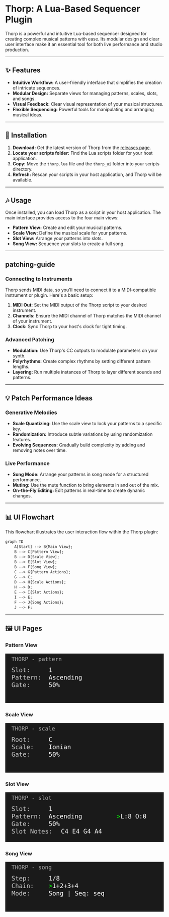 # **Thorp: A Lua-Based Sequencer Plugin**

Thorp is a powerful and intuitive Lua-based sequencer designed for creating complex musical patterns with ease. Its modular design and clear user interface make it an essential tool for both live performance and studio production.

---

## ✨ Features

*   **Intuitive Workflow:** A user-friendly interface that simplifies the creation of intricate sequences.
*   **Modular Design:** Separate views for managing patterns, scales, slots, and songs.
*   **Visual Feedback:** Clear visual representation of your musical structures.
*   **Flexible Sequencing:** Powerful tools for manipulating and arranging musical ideas.

---

## 🚀 Installation

1.  **Download:** Get the latest version of Thorp from the [releases page](https://github.com/your-username/thorp/releases).
2.  **Locate your scripts folder:** Find the Lua scripts folder for your host application.
3.  **Copy:** Move the `thorp.lua` file and the `thorp_ui` folder into your scripts directory.
4.  **Refresh:** Rescan your scripts in your host application, and Thorp will be available.

---

## 🎶 Usage

Once installed, you can load Thorp as a script in your host application. The main interface provides access to the four main views:

*   **Pattern View:** Create and edit your musical patterns.
*   **Scale View:** Define the musical scale for your patterns.
*   **Slot View:** Arrange your patterns into slots.
*   **Song View:** Sequence your slots to create a full song.

---

##  patching-guide

### Connecting to Instruments

Thorp sends MIDI data, so you'll need to connect it to a MIDI-compatible instrument or plugin. Here's a basic setup:

1.  **MIDI Out:** Set the MIDI output of the Thorp script to your desired instrument.
2.  **Channels:** Ensure the MIDI channel of Thorp matches the MIDI channel of your instrument.
3.  **Clock:** Sync Thorp to your host's clock for tight timing.

### Advanced Patching

*   **Modulation:** Use Thorp's CC outputs to modulate parameters on your synth.
*   **Polyrhythms:** Create complex rhythms by setting different pattern lengths.
*   **Layering:** Run multiple instances of Thorp to layer different sounds and patterns.

---

## 💡 Patch Performance Ideas

### Generative Melodies

*   **Scale Quantizing:** Use the scale view to lock your patterns to a specific key.
*   **Randomization:** Introduce subtle variations by using randomization features.
*   **Evolving Sequences:** Gradually build complexity by adding and removing notes over time.

### Live Performance

*   **Song Mode:** Arrange your patterns in song mode for a structured performance.
*   **Muting:** Use the mute function to bring elements in and out of the mix.
*   **On-the-Fly Editing:** Edit patterns in real-time to create dynamic changes.

---

## 📊 UI Flowchart

This flowchart illustrates the user interaction flow within the Thorp plugin:

```mermaid
graph TD
    A[Start] --> B{Main View};
    B --> C[Pattern View];
    B --> D[Scale View];
    B --> E[Slot View];
    B --> F[Song View];
    C --> G{Pattern Actions};
    G --> C;
    D --> H{Scale Actions};
    H --> D;
    E --> I{Slot Actions};
    I --> E;
    F --> J{Song Actions};
    J --> F;
```

---

## 🖼️ UI Pages

### Pattern View

![Pattern View](./thorp_ui_pattern.svg)

### Scale View

![Scale View](./thorp_ui_scale.svg)

### Slot View

![Slot View](./thorp_ui_slot.svg)

### Song View

![Song View](./thorp_ui_song.svg)